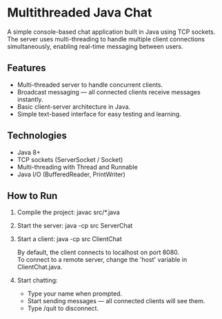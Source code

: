 # Multithreaded Java Chat

A simple console-based chat application built in Java using TCP sockets.  
The server uses multi-threading to handle multiple client connections simultaneously, enabling real-time messaging between users.

## Features
- Multi-threaded server to handle concurrent clients.
- Broadcast messaging — all connected clients receive messages instantly.
- Basic client-server architecture in Java.
- Simple text-based interface for easy testing and learning.

## Technologies
- Java 8+
- TCP sockets (ServerSocket / Socket)
- Multi-threading with Thread and Runnable
- Java I/O (BufferedReader, PrintWriter)

## How to Run

1. Compile the project:
   javac src/*.java

2. Start the server:
   java -cp src ServerChat

3. Start a client:
   java -cp src ClientChat

   By default, the client connects to localhost on port 8080.  
   To connect to a remote server, change the 'host' variable in ClientChat.java.

4. Start chatting:
   - Type your name when prompted.
   - Start sending messages — all connected clients will see them.
   - Type /quit to disconnect.
